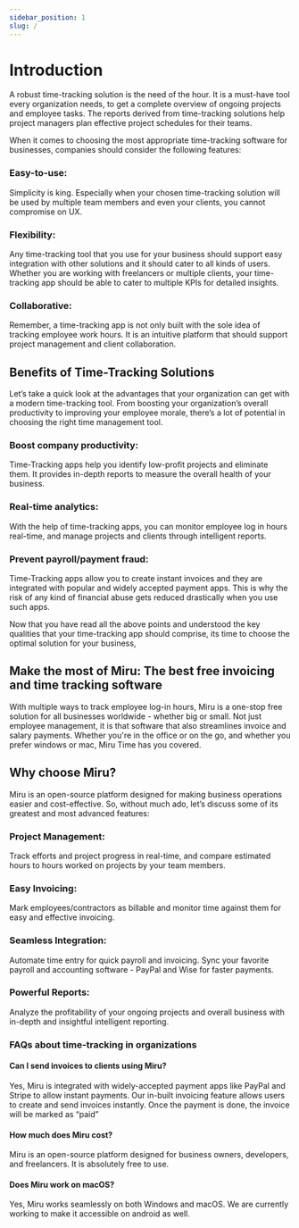 ```yaml
---
sidebar_position: 1
slug: /
---
```


# Introduction

A robust time-tracking solution is the need of the hour. It is a must-have tool every organization needs, to get a complete overview of ongoing projects and employee tasks. The reports derived from time-tracking solutions help project managers plan effective project schedules for their teams.

When it comes to choosing the most appropriate time-tracking software for businesses, companies should consider the following features:

### Easy-to-use:
Simplicity is king. Especially when your chosen time-tracking solution will be used by multiple team members and even your clients, you cannot compromise on UX.

### Flexibility:
Any time-tracking tool that you use for your business should support easy integration with other solutions and it should cater to all kinds of users. Whether you are working with freelancers or multiple clients, your time-tracking app should be able to cater to multiple KPIs for detailed insights.

### Collaborative:
Remember, a time-tracking app is not only built with the sole idea of tracking employee work hours. It is an intuitive platform that should support project management and client collaboration.

## Benefits of Time-Tracking Solutions

Let’s take a quick look at the advantages that your organization can get with a modern time-tracking tool. From boosting your organization’s overall productivity to improving your employee morale, there’s a lot of potential in choosing the right time management tool.

### Boost company productivity:
Time-Tracking apps help you identify low-profit projects and eliminate them. It provides in-depth reports to measure the overall health of your business.

### Real-time analytics:
With the help of time-tracking apps, you can monitor employee log in hours real-time, and manage projects and clients through intelligent reports.

### Prevent payroll/payment fraud:
Time-Tracking apps allow you to create instant invoices and they are integrated with popular and widely accepted payment apps. This is why the risk of any kind of financial abuse gets reduced drastically when you use such apps.

Now that you have read all the above points and understood the key qualities that your time-tracking app should comprise, its time to choose the optimal solution for your business,

## Make the most of Miru: The best free invoicing and time tracking software
With multiple ways to track employee log-in hours, Miru is a one-stop free solution for all businesses worldwide - whether big or small. Not just employee management, it is that software that also streamlines invoice and salary payments. Whether you're in the office or on the go, and whether you prefer windows or mac, Miru Time has you covered.

## Why choose Miru?

Miru is an open-source platform designed for making business operations easier and cost-effective. So, without much ado, let’s discuss some of its greatest and most advanced features:

### Project Management:
Track efforts and project progress in real-time, and compare estimated hours to hours worked on projects by your team members.

### Easy Invoicing:
Mark employees/contractors as billable and monitor time against them for easy and effective invoicing.

### Seamless Integration:
Automate time entry for quick payroll and invoicing. Sync your favorite payroll and accounting software - PayPal and Wise for faster payments.

### Powerful Reports:
Analyze the profitability of your ongoing projects and overall business with in-depth and insightful intelligent reporting.


### FAQs about time-tracking in organizations

#### Can I send invoices to clients using Miru?

Yes, Miru is integrated with widely-accepted payment apps like PayPal and Stripe to allow instant payments. Our in-built invoicing feature allows users to create and send invoices instantly. Once the payment is done, the invoice will be marked as “paid”

#### How much does Miru cost?

Miru is an open-source platform designed for business owners, developers, and freelancers. It is absolutely free to use.

#### Does Miru work on macOS?

Yes, Miru works seamlessly on both Windows and macOS. We are currently working to make it accessible on android as well.